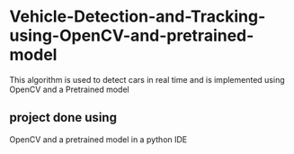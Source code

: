 # Vehicle-Detection-and-Tracking-using-OpenCV-and-pretrained-model
This algorithm is used to detect cars in real time and is implemented using OpenCV and a Pretrained model
## project done using
OpenCV and a pretrained model in a python IDE
